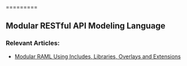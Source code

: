 =========

## Modular RESTful API Modeling Language

### Relevant Articles:
- [Modular RAML Using Includes, Libraries, Overlays and Extensions](https://www.baeldung.com/modular-raml-includes-overlays-libraries-extensions)
